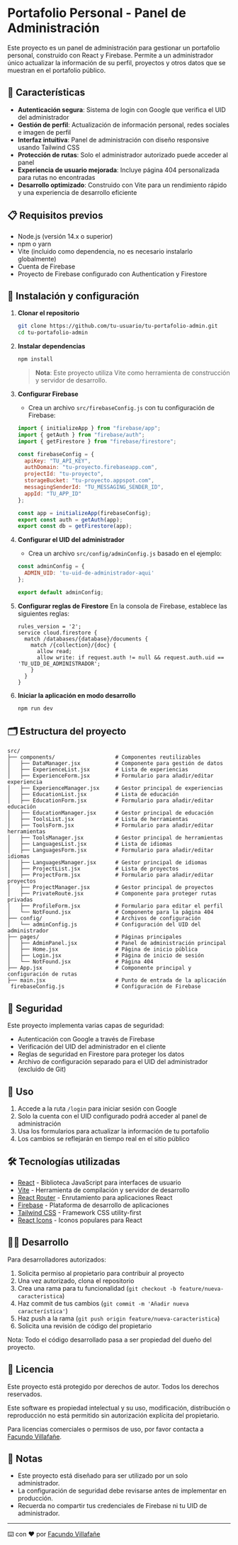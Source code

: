 # Portafolio Personal - Panel de Administración

Este proyecto es un panel de administración para gestionar un portafolio personal, construido con React y Firebase. Permite a un administrador único actualizar la información de su perfil, proyectos y otros datos que se muestran en el portafolio público.

## 🚀 Características

- **Autenticación segura**: Sistema de login con Google que verifica el UID del administrador
- **Gestión de perfil**: Actualización de información personal, redes sociales e imagen de perfil
- **Interfaz intuitiva**: Panel de administración con diseño responsive usando Tailwind CSS
- **Protección de rutas**: Solo el administrador autorizado puede acceder al panel
- **Experiencia de usuario mejorada**: Incluye página 404 personalizada para rutas no encontradas
- **Desarrollo optimizado**: Construido con Vite para un rendimiento rápido y una experiencia de desarrollo eficiente

## 📋 Requisitos previos

- Node.js (versión 14.x o superior)
- npm o yarn
- Vite (incluido como dependencia, no es necesario instalarlo globalmente)
- Cuenta de Firebase
- Proyecto de Firebase configurado con Authentication y Firestore

## 🔧 Instalación y configuración

1. **Clonar el repositorio**
   ```bash
   git clone https://github.com/tu-usuario/tu-portafolio-admin.git
   cd tu-portafolio-admin
   ```

2. **Instalar dependencias**
   ```bash
   npm install
   ```

   > **Nota**: Este proyecto utiliza Vite como herramienta de construcción y servidor de desarrollo.

3. **Configurar Firebase**
   - Crea un archivo `src/firebaseConfig.js` con tu configuración de Firebase:
   ```javascript
   import { initializeApp } from "firebase/app";
   import { getAuth } from "firebase/auth";
   import { getFirestore } from "firebase/firestore";

   const firebaseConfig = {
     apiKey: "TU_API_KEY",
     authDomain: "tu-proyecto.firebaseapp.com",
     projectId: "tu-proyecto",
     storageBucket: "tu-proyecto.appspot.com",
     messagingSenderId: "TU_MESSAGING_SENDER_ID",
     appId: "TU_APP_ID"
   };

   const app = initializeApp(firebaseConfig);
   export const auth = getAuth(app);
   export const db = getFirestore(app);
   ```

4. **Configurar el UID del administrador**
   - Crea un archivo `src/config/adminConfig.js` basado en el ejemplo:
   ```javascript
   const adminConfig = {
     ADMIN_UID: 'tu-uid-de-administrador-aqui'
   };

   export default adminConfig;
   ```

5. **Configurar reglas de Firestore**
   En la consola de Firebase, establece las siguientes reglas:
   ```
   rules_version = '2';
   service cloud.firestore {
     match /databases/{database}/documents {
       match /{collection}/{doc} {
         allow read;
         allow write: if request.auth != null && request.auth.uid == 'TU_UID_DE_ADMINISTRADOR';
       }
     }
   }
   ```

6. **Iniciar la aplicación en modo desarrollo**
   ```bash
   npm run dev
   ```

## 🗂️ Estructura del proyecto

```
src/
├── components/                   # Componentes reutilizables
│   ├── DataManager.jsx           # Componente para gestión de datos
│   ├── ExperienceList.jsx        # Lista de experiencias
│   ├── ExperienceForm.jsx        # Formulario para añadir/editar experiencia
│   ├── ExperienceManager.jsx     # Gestor principal de experiencias
│   ├── EducationList.jsx         # Lista de educación
│   ├── EducationForm.jsx         # Formulario para añadir/editar educación
│   ├── EducationManager.jsx      # Gestor principal de educación
│   ├── ToolsList.jsx             # Lista de herramientas
│   ├── ToolsForm.jsx             # Formulario para añadir/editar herramientas
│   ├── ToolsManager.jsx          # Gestor principal de herramientas
│   ├── LanguagesList.jsx         # Lista de idiomas
│   ├── LanguagesForm.jsx         # Formulario para añadir/editar idiomas
│   ├── LanguagesManager.jsx      # Gestor principal de idiomas
│   ├── ProjectList.jsx           # Lista de proyectos
│   ├── ProjectForm.jsx           # Formulario para añadir/editar proyectos
│   ├── ProjectManager.jsx        # Gestor principal de proyectos
│   ├── PrivateRoute.jsx          # Componente para proteger rutas privadas
│   ├── ProfileForm.jsx           # Formulario para editar el perfil
│   └── NotFound.jsx              # Componente para la página 404
├── config/                       # Archivos de configuración
│   └── adminConfig.js            # Configuración del UID del administrador
├── pages/                        # Páginas principales
│   ├── AdminPanel.jsx            # Panel de administración principal
│   ├── Home.jsx                  # Página de inicio pública
│   ├── Login.jsx                 # Página de inicio de sesión
│   └── NotFound.jsx              # Página 404
├── App.jsx                       # Componente principal y configuración de rutas
├── main.jsx                      # Punto de entrada de la aplicación
 firebaseConfig.js                # Configuración de Firebase
```

## 🔐 Seguridad

Este proyecto implementa varias capas de seguridad:
- Autenticación con Google a través de Firebase
- Verificación del UID del administrador en el cliente
- Reglas de seguridad en Firestore para proteger los datos
- Archivo de configuración separado para el UID del administrador (excluido de Git)

## 📝 Uso

1. Accede a la ruta `/login` para iniciar sesión con Google
2. Solo la cuenta con el UID configurado podrá acceder al panel de administración
3. Usa los formularios para actualizar la información de tu portafolio
4. Los cambios se reflejarán en tiempo real en el sitio público

## 🛠️ Tecnologías utilizadas

- [React](https://reactjs.org/) - Biblioteca JavaScript para interfaces de usuario
- [Vite](https://vitejs.dev/) - Herramienta de compilación y servidor de desarrollo
- [React Router](https://reactrouter.com/) - Enrutamiento para aplicaciones React
- [Firebase](https://firebase.google.com/) - Plataforma de desarrollo de aplicaciones
- [Tailwind CSS](https://tailwindcss.com/) - Framework CSS utility-first
- [React Icons](https://react-icons.github.io/react-icons/) - Iconos populares para React

## 👨‍💻 Desarrollo

Para desarrolladores autorizados:

1. Solicita permiso al propietario para contribuir al proyecto
2. Una vez autorizado, clona el repositorio
3. Crea una rama para tu funcionalidad (`git checkout -b feature/nueva-caracteristica`)
4. Haz commit de tus cambios (`git commit -m 'Añadir nueva característica'`)
5. Haz push a la rama (`git push origin feature/nueva-caracteristica`)
6. Solicita una revisión de código del propietario

Nota: Todo el código desarrollado pasa a ser propiedad del dueño del proyecto.

## 📄 Licencia

Este proyecto está protegido por derechos de autor. Todos los derechos reservados.

Este software es propiedad intelectual y su uso, modificación, distribución o reproducción no está permitido sin autorización explícita del propietario.

Para licencias comerciales o permisos de uso, por favor contacta a [Facundo Villafañe](mailto:favillafane@gmail.com).

## 📝 Notas

- Este proyecto está diseñado para ser utilizado por un solo administrador.
- La configuración de seguridad debe revisarse antes de implementar en producción.
- Recuerda no compartir tus credenciales de Firebase ni tu UID de administrador.

---
⌨️ con ❤️ por [Facundo Villafañe](https://tu-sitio-web.com)